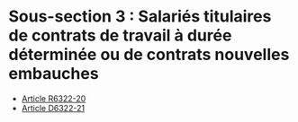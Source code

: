 # Sous-section 3 : Salariés titulaires de contrats de travail à durée déterminée  ou de contrats nouvelles embauches

* [Article R6322-20](./LEGIARTI000018523218.md)
* [Article D6322-21](./LEGIARTI000018523216.md)
